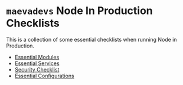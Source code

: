 # `maevadevs` Node In Production Checklists
This is a collection of some essential checklists when running Node in Production.

- [Essential Modules](essential-modules.md)
- [Essential Services](essential-services.md)
- [Security Checklist](security-checklist.md)
- [Essential Configurations](essential-config.md)
